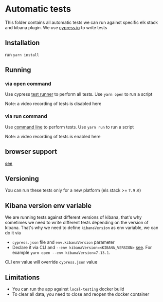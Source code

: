 # Automatic tests
This folder contains all automatic tests we can run against specific elk stack and kibana plugin.
We use [cypress.io](https://www.cypress.io/) to write tests
## Installation
run `yarn install`

## Running
### via open command
Use cypress [test runner](https://docs.cypress.io/guides/core-concepts/test-runner) to perform all tests.  Use `yarn open` to run a script

Note: a video recording of tests is disabled here
### via run command
Use [command line](https://docs.cypress.io/guides/guides/command-line#cypress-run) to perform tests. Use `yarn run` to run a script


Note: a video recording of tests is enabled here
## browser support
[see](https://docs.cypress.io/guides/guides/cross-browser-testing#Continuous-Integration-Strategies)


## Versioning
You can run these tests only for a new platform (els stack >= `7.9.0`)

## Kibana version env variable
We are running tests against different versions of kibana, that's why sometimes we need to write different tests depending on the version of kibana.
That's why we need to define `kibanaVersion` as env variable, we can do it via
- `cypress.json` file and `env.kibanaVersion` parameter
- Declare it via CLI and `--env kibanaVersion=<KIBANA_VERSION>` [see](https://docs.cypress.io/guides/guides/environment-variables#Option-4-env).
  For example `yarn open --env kibanaVersion=7.13.1`.

CLI env value will override `cypress.json` value

## Limitations
- You can run the app against `local-testing` docker build
- To clear all data, you need to close and reopen the docker container
